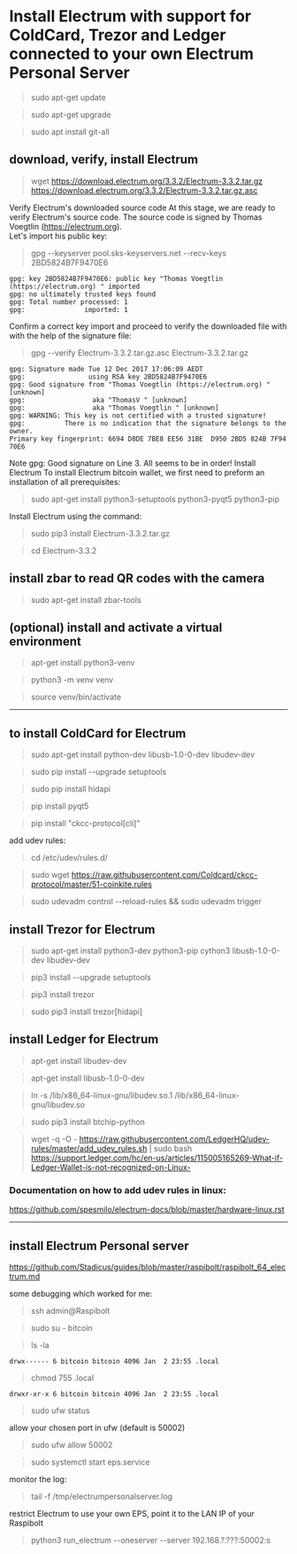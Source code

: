 # Install Electrum with support for ColdCard, Trezor and Ledger connected to your own Electrum Personal Server


>sudo apt-get update

>sudo apt-get upgrade

>sudo apt install git-all

## download, verify, install Electrum
>wget https://download.electrum.org/3.3.2/Electrum-3.3.2.tar.gz https://download.electrum.org/3.3.2/Electrum-3.3.2.tar.gz.asc

Verify Electrum's downloaded source code
At this stage, we are ready to verify Electrum's source code. The source code is signed by Thomas Voegtlin (https://electrum.org).   
Let's import his public key:

> gpg --keyserver pool.sks-keyservers.net --recv-keys 2BD5824B7F9470E6
```
gpg: key 2BD5824B7F9470E6: public key "Thomas Voegtlin (https://electrum.org) " imported
gpg: no ultimately trusted keys found
gpg: Total number processed: 1
gpg:               imported: 1
```
Confirm a correct key import and proceed to verify the downloaded file with with the help of the signature file:

> gpg --verify Electrum-3.3.2.tar.gz.asc Electrum-3.3.2.tar.gz
```
gpg: Signature made Tue 12 Dec 2017 17:06:09 AEDT
gpg:                using RSA key 2BD5824B7F9470E6
gpg: Good signature from "Thomas Voegtlin (https://electrum.org) " [unknown]
gpg:                 aka "ThomasV " [unknown]
gpg:                 aka "Thomas Voegtlin " [unknown]
gpg: WARNING: This key is not certified with a trusted signature!
gpg:          There is no indication that the signature belongs to the owner.
Primary key fingerprint: 6694 D8DE 7BE8 EE56 31BE  D950 2BD5 824B 7F94 70E6
```

Note gpg: Good signature on Line 3. All seems to be in order!
Install Electrum
To install Electrum bitcoin wallet, we first need to preform an installation of all prerequisites:

> sudo apt-get install python3-setuptools python3-pyqt5 python3-pip

Install Electrum using the command:

>sudo pip3 install Electrum-3.3.2.tar.gz

>cd Electrum-3.3.2

## install zbar to read QR codes with the camera
>sudo apt-get install zbar-tools

## (optional) install and activate a virtual environment 
>apt-get install python3-venv

>python3 -m venv venv

>source venv/bin/activate

---

## to install ColdCard for Electrum
>sudo apt-get install python-dev libusb-1.0-0-dev libudev-dev

>sudo pip install --upgrade setuptools

>sudo pip install hidapi

>pip install pyqt5 

>pip install "ckcc-protocol[cli]"

add udev rules:
> cd /etc/udev/rules.d/

>sudo wget https://raw.githubusercontent.com/Coldcard/ckcc-protocol/master/51-coinkite.rules

>sudo udevadm control --reload-rules && sudo udevadm trigger

## install Trezor for Electrum
>sudo apt-get install python3-dev python3-pip cython3 libusb-1.0-0-dev libudev-dev

>pip3 install --upgrade setuptools

>pip3 install trezor

>sudo pip3 install trezor[hidapi]

## install Ledger for Electrum

>apt-get install libudev-dev

>apt-get install libusb-1.0-0-dev

>ln -s /lib/x86_64-linux-gnu/libudev.so.1 /lib/x86_64-linux-gnu/libudev.so

>sudo pip3 install btchip-python

>wget -q -O - https://raw.githubusercontent.com/LedgerHQ/udev-rules/master/add_udev_rules.sh | sudo bash
<https://support.ledger.com/hc/en-us/articles/115005165269-What-if-Ledger-Wallet-is-not-recognized-on-Linux->

### Documentation on how to add udev rules in linux:
https://github.com/spesmilo/electrum-docs/blob/master/hardware-linux.rst 

---

## install Electrum Personal server
https://github.com/Stadicus/guides/blob/master/raspibolt/raspibolt_64_electrum.md  

some debugging which worked for me:

>ssh admin@Raspibolt

>sudo su - bitcoin

>ls -la

`drwx------ 6 bitcoin bitcoin 4096 Jan  2 23:55 .local`

>chmod 755 .local

`drwxr-xr-x 6 bitcoin bitcoin 4096 Jan  2 23:55 .local`

>sudo ufw status

allow your chosen port in ufw (default is 50002)

>sudo ufw allow 50002

>sudo systemctl start eps.service

monitor the log:
>tail -f /tmp/electrumpersonalserver.log

restrict Electrum to use your own EPS, point it to the LAN IP of your Raspibolt
>python3 run_electrum --oneserver --server 192.168.?.???:50002:s

